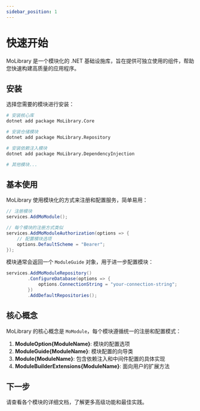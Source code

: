```yaml
---
sidebar_position: 1
---
```


# 快速开始

MoLibrary 是一个模块化的 .NET 基础设施库，旨在提供可独立使用的组件，帮助您快速构建高质量的应用程序。

## 安装

选择您需要的模块进行安装：

```bash
# 安装核心库
dotnet add package MoLibrary.Core

# 安装仓储模块
dotnet add package MoLibrary.Repository

# 安装依赖注入模块
dotnet add package MoLibrary.DependencyInjection

# 其他模块...
```

## 基本使用

MoLibrary 使用模块化的方式来注册和配置服务，简单易用：

```csharp
// 注册模块
services.AddMoModule();

// 每个模块的注册方式类似
services.AddMoModuleAuthorization(options => {
    // 配置模块选项
    options.DefaultScheme = "Bearer";
});
```

模块通常会返回一个 `ModuleGuide` 对象，用于进一步配置模块：

```csharp
services.AddMoModuleRepository()
        .ConfigureDatabase(options => {
            options.ConnectionString = "your-connection-string";
        })
        .AddDefaultRepositories();
```

## 核心概念

MoLibrary 的核心概念是 `MoModule`，每个模块遵循统一的注册和配置模式：

1. **ModuleOption\{ModuleName\}**: 模块的配置选项
2. **ModuleGuide\{ModuleName\}**: 模块配置的向导类
3. **Module\{ModuleName\}**: 包含依赖注入和中间件配置的具体实现
4. **ModuleBuilderExtensions\{ModuleName\}**: 面向用户的扩展方法

## 下一步

请查看各个模块的详细文档，了解更多高级功能和最佳实践。
